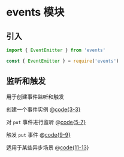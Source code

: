 # events 模块

## 引入

<CodeGroup>
<CodeGroupItem title='ESM'>

```js
import { EventEmitter } from 'events'
```

</CodeGroupItem>

<CodeGroupItem title='CJS'>

```js
const { EventEmitter } = require('events')
```

</CodeGroupItem>
</CodeGroup>

## 监听和触发

用于创建事件监听和触发

创建一个事件实例
@[code{3-3}](@/event/index.js)

对 `put` 事件进行监听
@[code{5-7}](@/event/index.js)

触发 `put` 事件
@[code{9-9}](@/event/index.js)

适用于某些异步场景
@[code{11-13}](@/event/index.js)
